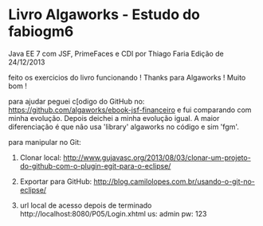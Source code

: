 # Livro Algaworks - Estudo do fabiogm6
Java EE 7 com JSF, PrimeFaces e CDI
por Thiago Faria
Edição de 24/12/2013

feito os exercicios do livro
funcionando ! Thanks para Algaworks ! Muito bom !

para ajudar peguei c[odigo do GitHub no:
https://github.com/algaworks/ebook-jsf-financeiro
e fui comparando com minha evolução. Depois deichei a minha evolução igual.
A maior diferenciação é que não usa 'library' algaworks no código e sim 'fgm'.

para manipular no Git:
1) Clonar local: http://www.gujavasc.org/2013/08/03/clonar-um-projeto-do-github-com-o-plugin-egit-para-o-eclipse/

2) Exportar para GitHub: http://blog.camilolopes.com.br/usando-o-git-no-eclipse/

3) url local de acesso depois de terminado
http://localhost:8080/P05/Login.xhtml
us: admin
pw: 123

